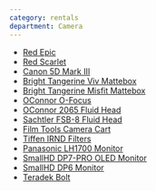 ```yaml
---
category: rentals
department: Camera
---
```


* [Red Epic](http://www.red.com/products/epic)
* [Red Scarlet](http://www.red.com/products/scarlet)
* [Canon 5D Mark III][2566-001]
* [Bright Tangerine Viv Mattebox](http://www.brighttangerine.com/product-landing/viv/5)
* [Bright Tangerine Misfit Mattebox][2566-002]
* [OConnor O-Focus][2566-003]
* [OConnor 2065 Fluid Head][2566-004]
* [Sachtler FSB-8 Fluid Head][2566-005]
* [Film Tools Camera Cart][2566-006]
* [Tiffen IRND Filters][2566-007]
* [Panasonic LH1700 Monitor][2566-008]
* [SmallHD DP7-PRO OLED Monitor][2566-009]
* [SmallHD DP6 Monitor][2566-010]
* [Teradek Bolt][2566-011]

[2566-001]: http://www.usa.canon.com/cusa/consumer/products/cameras/slr_cameras/eos_5d_mark_iii
[2566-002]: http://www.brighttangerine.com/product-landing/misfit/18
[2566-003]: http://www.ocon.com/products/lens-camera-accessories/o-focus-dm-photo-set/
[2566-004]: http://www.ocon.com/products/fluid-heads/2065-2/
[2566-005]: http://www.bhphotovideo.com/c/product/610981-REG/Sachtler_0707_0707_FSB_8_Fluid_Head.html
[2566-006]: http://www.filmtools.com/cameradept/movcamsupeq/camera-carts.html
[2566-007]: http://www.tiffen.com/irnd_intro_poster.html
[2566-008]: http://www.panasonic.com/business/provideo/BT-LH1710.asp
[2566-009]: http://www.smallhd.com/products/dp7-pro/
[2566-010]: http://www.smallhd.com/products/dp6/
[2566-011]: http://www.teradek.com/pages/bolt